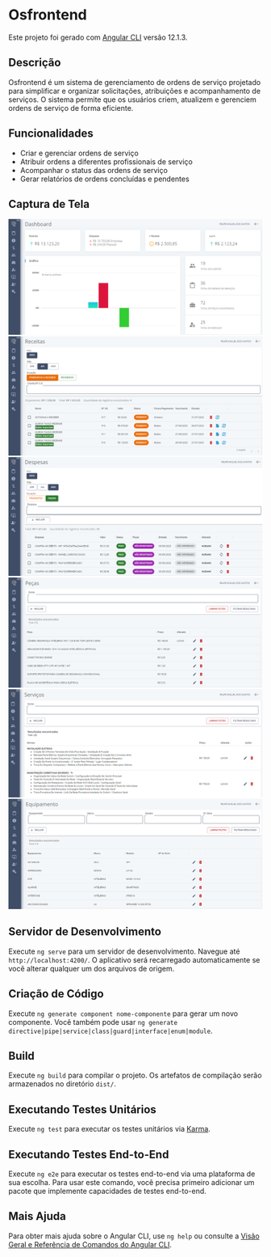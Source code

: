 # Osfrontend

Este projeto foi gerado com [Angular CLI](https://github.com/angular/angular-cli) versão 12.1.3.

## Descrição

Osfrontend é um sistema de gerenciamento de ordens de serviço projetado para simplificar e organizar solicitações, atribuições e acompanhamento de serviços. O sistema permite que os usuários criem, atualizem e gerenciem ordens de serviço de forma eficiente.

## Funcionalidades

- Criar e gerenciar ordens de serviço
- Atribuir ordens a diferentes profissionais de serviço
- Acompanhar o status das ordens de serviço
- Gerar relatórios de ordens concluídas e pendentes

## Captura de Tela

![Captura de Tela 1](https://github.com/kaiogarcia/ordem_servico_frontend/blob/main/src/assets/github/1.png)
![Captura de Tela 2](https://github.com/kaiogarcia/ordem_servico_frontend/blob/main/src/assets/github/2.png)
![Captura de Tela 3](https://github.com/kaiogarcia/ordem_servico_frontend/blob/main/src/assets/github/3.png)
![Captura de Tela 4](https://github.com/kaiogarcia/ordem_servico_frontend/blob/main/src/assets/github/4.png)
![Captura de Tela 5](https://github.com/kaiogarcia/ordem_servico_frontend/blob/main/src/assets/github/5.png)
![Captura de Tela 6](https://github.com/kaiogarcia/ordem_servico_frontend/blob/main/src/assets/github/6.png)

## Servidor de Desenvolvimento

Execute `ng serve` para um servidor de desenvolvimento. Navegue até `http://localhost:4200/`. O aplicativo será recarregado automaticamente se você alterar qualquer um dos arquivos de origem.

## Criação de Código

Execute `ng generate component nome-componente` para gerar um novo componente. Você também pode usar `ng generate directive|pipe|service|class|guard|interface|enum|module`.

## Build

Execute `ng build` para compilar o projeto. Os artefatos de compilação serão armazenados no diretório `dist/`.

## Executando Testes Unitários

Execute `ng test` para executar os testes unitários via [Karma](https://karma-runner.github.io).

## Executando Testes End-to-End

Execute `ng e2e` para executar os testes end-to-end via uma plataforma de sua escolha. Para usar este comando, você precisa primeiro adicionar um pacote que implemente capacidades de testes end-to-end.

## Mais Ajuda

Para obter mais ajuda sobre o Angular CLI, use `ng help` ou consulte a [Visão Geral e Referência de Comandos do Angular CLI](https://angular.io/cli).
